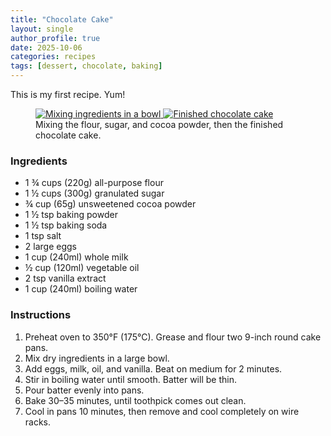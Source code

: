 ```yaml
---
title: "Chocolate Cake"
layout: single
author_profile: true
date: 2025-10-06
categories: recipes
tags: [dessert, chocolate, baking]
---
```


This is my first recipe. Yum!

<figure class="half">
  <a href="{{ site.baseurl }}/assets/images/pexels-wolpido-1472999.jpg">
    <img src="{{ site.baseurl }}/assets/images/pexels-wolpido-1472999.jpg" alt="Mixing ingredients in a bowl">
  </a>
  <a href="{{ site.baseurl }}/assets/images/pexels-wolpido-1472999.jpg">
    <img src="{{ site.baseurl }}/assets/images/pexels-wolpido-1472999.jpg" alt="Finished chocolate cake">
  </a>
  <figcaption>Mixing the flour, sugar, and cocoa powder, then the finished chocolate cake.</figcaption>
</figure>

### Ingredients

- 1 ¾ cups (220g) all-purpose flour  
- 1 ½ cups (300g) granulated sugar  
- ¾ cup (65g) unsweetened cocoa powder  
- 1 ½ tsp baking powder  
- 1 ½ tsp baking soda  
- 1 tsp salt  
- 2 large eggs  
- 1 cup (240ml) whole milk  
- ½ cup (120ml) vegetable oil  
- 2 tsp vanilla extract  
- 1 cup (240ml) boiling water  

### Instructions

1. Preheat oven to 350°F (175°C). Grease and flour two 9-inch round cake pans.  
2. Mix dry ingredients in a large bowl.  
3. Add eggs, milk, oil, and vanilla. Beat on medium for 2 minutes.  
4. Stir in boiling water until smooth. Batter will be thin.  
5. Pour batter evenly into pans.  
6. Bake 30–35 minutes, until toothpick comes out clean.  
7. Cool in pans 10 minutes, then remove and cool completely on wire racks.
